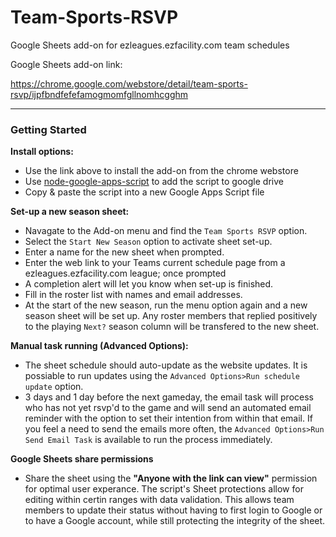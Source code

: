 # Team-Sports-RSVP
Google Sheets add-on for ezleagues.ezfacility.com team schedules

Google Sheets add-on link:

https://chrome.google.com/webstore/detail/team-sports-rsvp/ijpfbndfefefamogmomfgllnomhcgghm

---
### Getting Started

**Install options:**

- Use the link above to install the add-on from the chrome webstore
- Use [node-google-apps-script](https://www.npmjs.com/package/node-google-apps-script) to add the script to google drive
- Copy & paste the script into a new Google Apps Script file

**Set-up a new season sheet:**

- Navagate to the Add-on menu and find the `Team Sports RSVP` option. 
- Select the `Start New Season` option to activate sheet set-up. 
- Enter a name for the new sheet when prompted.
- Enter the web link to your Teams current schedule page from a ezleagues.ezfacility.com league; once prompted
- A completion alert will let you know when set-up is finished.
- Fill in the roster list with names and email addresses.
- At the start of the new season, run the menu option again and a new season sheet will be set up. Any roster members that replied positively to the playing `Next?` season column will be transfered to the new sheet. 

**Manual task running (Advanced Options):**

- The sheet schedule should auto-update as the website updates. It is possiable to run updates using the `Advanced Options>Run schedule update` option.
- 3 days and 1 day before the next gameday, the email task will process who has not yet rsvp'd to the game and will send an automated email reminder with the option to set their intention from within that email. If you feel a need to send the emails more often, the `Advanced Options>Run Send Email Task` is available to run the process immediately.

**Google Sheets share permissions**

- Share the sheet using the **"Anyone with the link can view"** permission for optimal user experance. The script's Sheet protections allow for editing within certin ranges with data validation. This allows team members to update their status without having to first login to Google or to have a Google account, while still protecting the integrity of the sheet.


